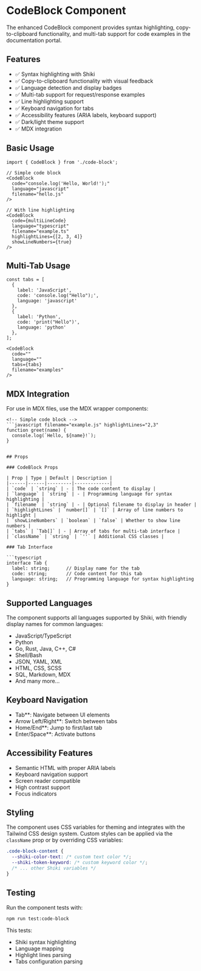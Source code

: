 # CodeBlock Component

The enhanced CodeBlock component provides syntax highlighting, copy-to-clipboard functionality, and multi-tab support for code examples in the documentation portal.

## Features

- ✅ Syntax highlighting with Shiki
- ✅ Copy-to-clipboard functionality with visual feedback
- ✅ Language detection and display badges
- ✅ Multi-tab support for request/response examples
- ✅ Line highlighting support
- ✅ Keyboard navigation for tabs
- ✅ Accessibility features (ARIA labels, keyboard support)
- ✅ Dark/light theme support
- ✅ MDX integration

## Basic Usage

```tsx
import { CodeBlock } from './code-block';

// Simple code block
<CodeBlock
  code="console.log('Hello, World!');"
  language="javascript"
  filename="hello.js"
/>

// With line highlighting
<CodeBlock
  code={multiLineCode}
  language="typescript"
  filename="example.ts"
  highlightLines={[2, 3, 4]}
  showLineNumbers={true}
/>
```

## Multi-Tab Usage

```tsx
const tabs = [
  { 
    label: 'JavaScript', 
    code: 'console.log("Hello");', 
    language: 'javascript' 
  },
  { 
    label: 'Python', 
    code: 'print("Hello")', 
    language: 'python' 
  },
];

<CodeBlock
  code=""
  language=""
  tabs={tabs}
  filename="examples"
/>
```

## MDX Integration

For use in MDX files, use the MDX wrapper components:

```mdx
<!-- Simple code block -->
```javascript filename="example.js" highlightLines="2,3"
function greet(name) {
  console.log(`Hello, ${name}!`);
}
```

<!-- Multi-tab code block -->
<CodeTabs 
  tabs='[{"label":"cURL","code":"curl -X GET https://api.example.com","language":"bash"},{"label":"Response","code":"{\"status\":\"success\"}","language":"json"}]'
  filename="api-example"
/>
```

## Props

### CodeBlock Props

| Prop | Type | Default | Description |
|------|------|---------|-------------|
| `code` | `string` | - | The code content to display |
| `language` | `string` | - | Programming language for syntax highlighting |
| `filename` | `string` | - | Optional filename to display in header |
| `highlightLines` | `number[]` | `[]` | Array of line numbers to highlight |
| `showLineNumbers` | `boolean` | `false` | Whether to show line numbers |
| `tabs` | `Tab[]` | - | Array of tabs for multi-tab interface |
| `className` | `string` | `''` | Additional CSS classes |

### Tab Interface

```typescript
interface Tab {
  label: string;      // Display name for the tab
  code: string;       // Code content for this tab
  language: string;   // Programming language for syntax highlighting
}
```

## Supported Languages

The component supports all languages supported by Shiki, with friendly display names for common languages:

- JavaScript/TypeScript
- Python
- Go, Rust, Java, C++, C#
- Shell/Bash
- JSON, YAML, XML
- HTML, CSS, SCSS
- SQL, Markdown, MDX
- And many more...

## Keyboard Navigation

- Tab**: Navigate between UI elements
- Arrow Left/Right**: Switch between tabs
- Home/End**: Jump to first/last tab
- Enter/Space**: Activate buttons

## Accessibility Features

- Semantic HTML with proper ARIA labels
- Keyboard navigation support
- Screen reader compatible
- High contrast support
- Focus indicators

## Styling

The component uses CSS variables for theming and integrates with the Tailwind CSS design system. Custom styles can be applied via the `className` prop or by overriding CSS variables:

```css
.code-block-content {
  --shiki-color-text: /* custom text color */;
  --shiki-token-keyword: /* custom keyword color */;
  /* ... other Shiki variables */
}
```

## Testing

Run the component tests with:

```bash
npm run test:code-block
```

This tests:
- Shiki syntax highlighting
- Language mapping
- Highlight lines parsing
- Tabs configuration parsing